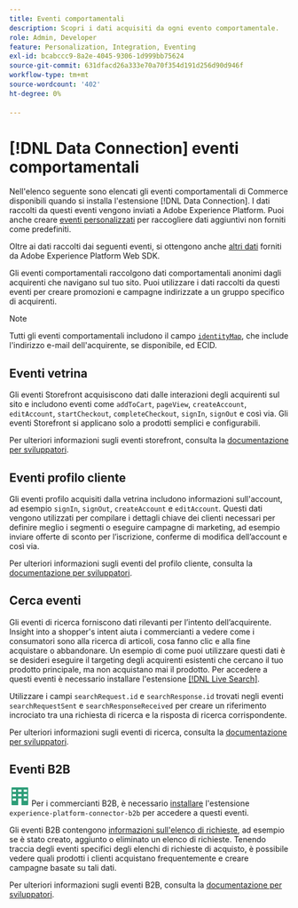```yaml
---
title: Eventi comportamentali
description: Scopri i dati acquisiti da ogni evento comportamentale.
role: Admin, Developer
feature: Personalization, Integration, Eventing
exl-id: bcabccc9-8a2e-4045-9306-1d999bb75624
source-git-commit: 631dfacd26a333e70a70f354d191d256d90d946f
workflow-type: tm+mt
source-wordcount: '402'
ht-degree: 0%

---
```


# [!DNL Data Connection] eventi comportamentali

Nell&#39;elenco seguente sono elencati gli eventi comportamentali di Commerce disponibili quando si installa l&#39;estensione [!DNL Data Connection]. I dati raccolti da questi eventi vengono inviati a Adobe Experience Platform. Puoi anche creare [eventi personalizzati](custom-events.md) per raccogliere dati aggiuntivi non forniti come predefiniti.

Oltre ai dati raccolti dai seguenti eventi, si ottengono anche [altri dati](https://experienceleague.adobe.com/docs/experience-platform/edge/data-collection/automatic-information.html?lang=it) forniti da Adobe Experience Platform Web SDK.

Gli eventi comportamentali raccolgono dati comportamentali anonimi dagli acquirenti che navigano sul tuo sito. Puoi utilizzare i dati raccolti da questi eventi per creare promozioni e campagne indirizzate a un gruppo specifico di acquirenti.

>[!NOTE]
>
>Tutti gli eventi comportamentali includono il campo [`identityMap`](https://experienceleague.adobe.com/docs/experience-platform/xdm/field-groups/profile/identitymap.html?lang=it), che include l&#39;indirizzo e-mail dell&#39;acquirente, se disponibile, ed ECID.

## Eventi vetrina

Gli eventi Storefront acquisiscono dati dalle interazioni degli acquirenti sul sito e includono eventi come `addToCart`, `pageView`, `createAccount`, `editAccount`, `startCheckout`, `completeCheckout`, `signIn`, `signOut` e così via. Gli eventi Storefront si applicano solo a prodotti semplici e configurabili.

Per ulteriori informazioni sugli eventi storefront, consulta la [documentazione per sviluppatori](https://developer.adobe.com/commerce/services/shared-services/storefront-events/#data-connection).

## Eventi profilo cliente

Gli eventi profilo acquisiti dalla vetrina includono informazioni sull&#39;account, ad esempio `signIn`, `signOut`, `createAccount` e `editAccount`. Questi dati vengono utilizzati per compilare i dettagli chiave dei clienti necessari per definire meglio i segmenti o eseguire campagne di marketing, ad esempio inviare offerte di sconto per l’iscrizione, conferme di modifica dell’account e così via.

Per ulteriori informazioni sugli eventi del profilo cliente, consulta la [documentazione per sviluppatori](https://developer.adobe.com/commerce/services/shared-services/storefront-events/#data-connection).

## Cerca eventi

Gli eventi di ricerca forniscono dati rilevanti per l’intento dell’acquirente. Insight into a shopper&#39;s intent aiuta i commercianti a vedere come i consumatori sono alla ricerca di articoli, cosa fanno clic e alla fine acquistare o abbandonare. Un esempio di come puoi utilizzare questi dati è se desideri eseguire il targeting degli acquirenti esistenti che cercano il tuo prodotto principale, ma non acquistano mai il prodotto. Per accedere a questi eventi è necessario installare l&#39;estensione [[!DNL Live Search]](../live-search/install.md).

Utilizzare i campi `searchRequest.id` e `searchResponse.id` trovati negli eventi `searchRequestSent` e `searchResponseReceived` per creare un riferimento incrociato tra una richiesta di ricerca e la risposta di ricerca corrispondente.

Per ulteriori informazioni sugli eventi di ricerca, consulta la [documentazione per sviluppatori](https://developer.adobe.com/commerce/services/shared-services/storefront-events/#data-connection).

## Eventi B2B

![B2B per Adobe Commerce](../assets/b2b.svg) Per i commercianti B2B, è necessario [installare](install.md#install-the-b2b-extension) l&#39;estensione `experience-platform-connector-b2b` per accedere a questi eventi.

Gli eventi B2B contengono [informazioni sull&#39;elenco di richieste](https://experienceleague.adobe.com/docs/commerce-admin/b2b/requisition-lists/requisition-lists.html?lang=it), ad esempio se è stato creato, aggiunto o eliminato un elenco di richieste. Tenendo traccia degli eventi specifici degli elenchi di richieste di acquisto, è possibile vedere quali prodotti i clienti acquistano frequentemente e creare campagne basate su tali dati.

Per ulteriori informazioni sugli eventi B2B, consulta la [documentazione per sviluppatori](https://developer.adobe.com/commerce/services/shared-services/storefront-events/#data-connection).
